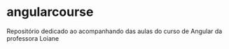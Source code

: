 # angularcourse
Repositório dedicado ao acompanhando das aulas do curso de Angular da professora Loiane
